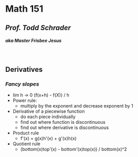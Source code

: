 # **Math 151**
## *Prof. Todd Schrader*
##### aka Master Frisbee Jesus
<br>

## Derivatives
### *Fancy slopes*
- lim h -> 0 (f(x+h) - f(X)) / h
- Power rule:
    - multiply by the exponent and decrease exponent by 1
- Derivative of a piecewise function
    - do each piece individually
    - find out where function is discontinuous
    - find out where derivative is discontinuous
- Product rule
    - f'(x) = g(x)h'(x) + g'(x)h(x)
- Quotient rule
    - (bottom(x)top'(x) - bottom'(x)top(x)) / bottom(x)^2